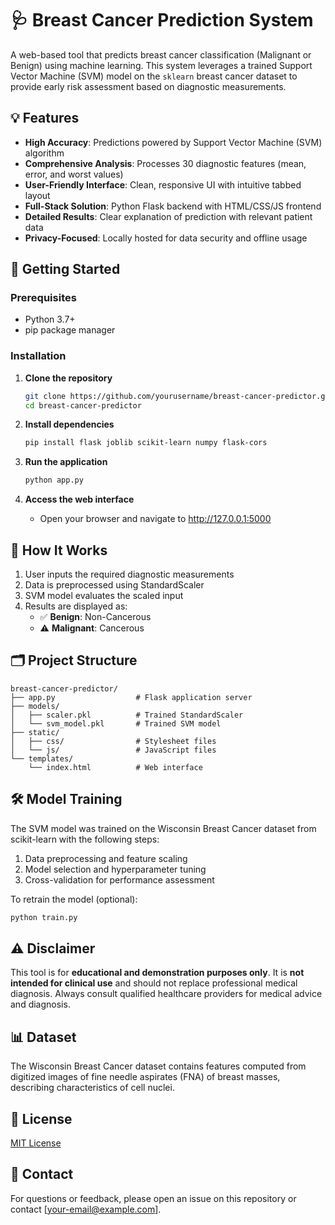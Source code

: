 # 🩺 Breast Cancer Prediction System

A web-based tool that predicts breast cancer classification (Malignant or Benign) using machine learning. This system leverages a trained Support Vector Machine (SVM) model on the `sklearn` breast cancer dataset to provide early risk assessment based on diagnostic measurements.

## 💡 Features

- **High Accuracy**: Predictions powered by Support Vector Machine (SVM) algorithm
- **Comprehensive Analysis**: Processes 30 diagnostic features (mean, error, and worst values)
- **User-Friendly Interface**: Clean, responsive UI with intuitive tabbed layout
- **Full-Stack Solution**: Python Flask backend with HTML/CSS/JS frontend
- **Detailed Results**: Clear explanation of prediction with relevant patient data
- **Privacy-Focused**: Locally hosted for data security and offline usage

## 🚀 Getting Started

### Prerequisites
- Python 3.7+
- pip package manager

### Installation

1. **Clone the repository**
   ```bash
   git clone https://github.com/yourusername/breast-cancer-predictor.git
   cd breast-cancer-predictor
   ```

2. **Install dependencies**
   ```bash
   pip install flask joblib scikit-learn numpy flask-cors
   ```

3. **Run the application**
   ```bash
   python app.py
   ```

4. **Access the web interface**
   - Open your browser and navigate to http://127.0.0.1:5000

## 🧠 How It Works

1. User inputs the required diagnostic measurements
2. Data is preprocessed using StandardScaler
3. SVM model evaluates the scaled input
4. Results are displayed as:
   - ✅ **Benign**: Non-Cancerous
   - ⚠️ **Malignant**: Cancerous

## 🗂️ Project Structure

```
breast-cancer-predictor/
├── app.py                  # Flask application server
├── models/
│   ├── scaler.pkl          # Trained StandardScaler
│   └── svm_model.pkl       # Trained SVM model
├── static/
│   ├── css/                # Stylesheet files
│   └── js/                 # JavaScript files
└── templates/
    └── index.html          # Web interface
```

## 🛠️ Model Training

The SVM model was trained on the Wisconsin Breast Cancer dataset from scikit-learn with the following steps:

1. Data preprocessing and feature scaling
2. Model selection and hyperparameter tuning
3. Cross-validation for performance assessment

To retrain the model (optional):
```bash
python train.py
```

## ⚠️ Disclaimer

This tool is for **educational and demonstration purposes only**. It is **not intended for clinical use** and should not replace professional medical diagnosis. Always consult qualified healthcare providers for medical advice and diagnosis.

## 📊 Dataset

The Wisconsin Breast Cancer dataset contains features computed from digitized images of fine needle aspirates (FNA) of breast masses, describing characteristics of cell nuclei.

## 📜 License

[MIT License](LICENSE)

## 📧 Contact

For questions or feedback, please open an issue on this repository or contact [your-email@example.com].
